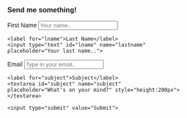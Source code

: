 <html>
<head>
<meta name="viewport" content="width=device-width, initial-scale=1">
<style>
body {font-family: Arial, Helvetica, sans-serif;}
* {box-sizing: border-box;}

input[type=text], select, textarea {
  width: 100%;
  padding: 12px;
  border: 1px solid #ccc;
  border-radius: 4px;
  box-sizing: border-box;
  margin-top: 6px;
  margin-bottom: 16px;
  resize: vertical;
}

input[type=submit] {
  background-color: #4CAF50;
  color: white;
  padding: 12px 20px;
  border: none;
  border-radius: 4px;
  cursor: pointer;
}

input[type=submit]:hover {
  background-color: #45a049;
}

.container {
  border-radius: 5px;
  width: 100%;
  height: auto;
  margin: auto auto;
  background-color: #f2f2f2;
  padding: 10px;
  
}
</style>
</head>
<body>

<h3>Send me something!</h3>

<div class="container">
  <form action="http://sssandan.github.io/contact.php">
    <label for="fname">First Name</label>
    <input type="text" id="fname" name="firstname" placeholder="Your name..">

    <label for="lname">Last Name</label>
    <input type="text" id="lname" name="lastname" placeholder="Your last name..">

 <label for="email">Email</label>
    <input type="text" id="email" name="email" placeholder="Type in your email..">

    <label for="subject">Subject</label>
    <textarea id="subject" name="subject" placeholder="What's on your mind?" style="height:200px"></textarea>

    <input type="submit" value="Submit">
  </form>
</div>

</body>
</html>



